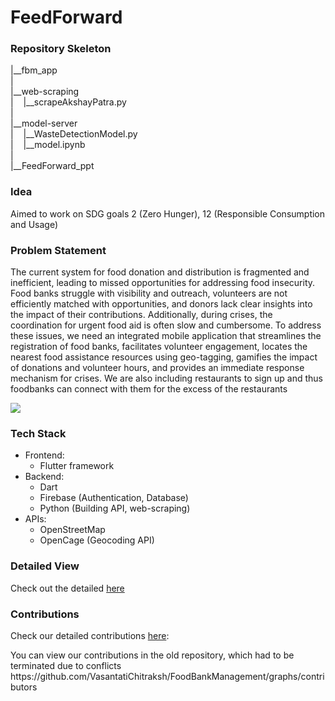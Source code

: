 <h1>FeedForward</h1>
<h3>Repository Skeleton</h3>
<p>|__fbm_app <br> | <br> |__web-scraping <br> | &nbsp  &nbsp|__scrapeAkshayPatra.py <br> | <br> |__model-server<br> |  &nbsp &nbsp|__WasteDetectionModel.py <br>| &nbsp &nbsp|__model.ipynb <br> | <br> |__FeedForward_ppt</p>
<!-- <ul>
  <li><h4>fbm_app</h4></li>
  <p>Flutter app directory</p>
  <li><h4>web-scraping</h4></li>
  <p>This retrieves the Foodbanks information from AkshayPatra website, to show in the map feature of the app</p>
  <li><h4>model-server</h4></li>
  <p>This is a flask localhost server which implements api for calling the TrashDetectionModel</p>
  <li><h4>FeedForward_ppt</h4></li>
  <p>The problem statement and the other details of the project can be viewed here!</p>
</ul> -->

<h3>Idea</h3>
<p>Aimed to work on SDG goals 2 (Zero Hunger), 12 (Responsible Consumption and Usage)</p>
<h3>Problem Statement</h3>
<p>The current system for food donation and distribution is fragmented and inefficient, leading to missed opportunities for addressing food insecurity. Food banks struggle with visibility and outreach, volunteers are not efficiently matched with opportunities, and donors lack clear insights into the impact of their contributions. Additionally, during crises, the coordination for urgent food aid is often slow and cumbersome. To address these issues, we need an integrated mobile application that streamlines the registration of food banks, facilitates volunteer engagement, locates the nearest food assistance resources using geo-tagging, gamifies the impact of donations and volunteer hours, and provides an immediate response mechanism for crises. We are also including restaurants to sign up and thus foodbanks can connect with them for the excess of the restaurants </p>


<img src="https://github.com/user-attachments/assets/952ac9bc-3ac5-46d5-bb02-0964297d16a2"></img>


<h3>Tech Stack</h3>
<ul>
  <li>Frontend: <ul><li>Flutter framework</li></ul></li>
  <li>Backend: <ul><li>Dart</li><li>Firebase (Authentication, Database)</li><li>Python (Building API, web-scraping)</li></ul></li>
  <li>APIs:<ul><li>OpenStreetMap</li><li>OpenCage (Geocoding API)</li></ul></li>
</ul>
<h3>Detailed View</h3>
<p>Check out the detailed <a href="">here</a></p>

<h3>Contributions</h3>
<p>Check our detailed contributions <a href="https://docs.google.com/document/d/1d7hsIui84KKzhF1QA0ngyRFdjk6ZCZP07JLtsHXVUEI/edit?usp=sharing">here</a>: </p>
<p>You can view our contributions in the old repository, which had to be terminated due to conflicts <br> https://github.com/VasantatiChitraksh/FoodBankManagement/graphs/contributors</p>
